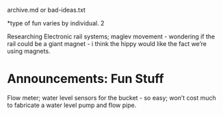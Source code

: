 archive.md or bad-ideas.txt

*type of fun varies by individual. 2

Researching Electronic rail systems; maglev movement - wondering if the rail could be a giant magnet - i think the hippy would like the fact we’re using magnets. 


# Announcements: Fun Stuff
Flow meter; water level sensors for the bucket - so easy; won’t cost much to fabricate a water level pump and flow pipe. 




